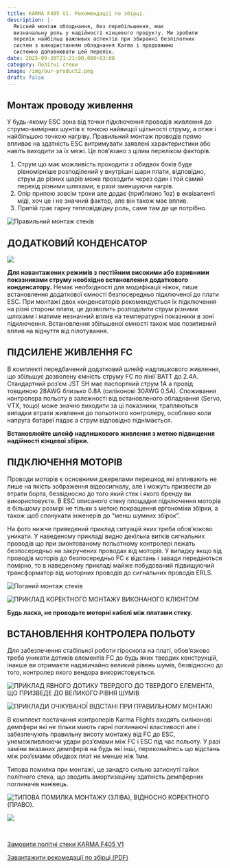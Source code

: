 ```yaml
---
title: KARMA F405 V1. Рекомендації по збірці.
description: |-
  Якісний монтаж обладнання, без перебільшення, має
  визначальну роль у надійності кінцевого продукту. Ми зробили
  перелік найбільш важливих аспектів при збиранні безпілотних
  систем з використанням обладнання Karma і продовжимо
  системно доповнювати цей перелік.
date: 2025-09-30T21:21:00.000+03:00
category: Політні стеки
image: /img/our-product2.png
draft: false
---
```

<h2>Монтаж проводу живлення</h2>
<p>У будь-якому ESC зона від точки підключення проводів живлення до
струмо-вимірних шунтів є точкою найвищої щільності струму, а отже і
найбільшою точкою нагріву. Правильний монтаж проводів прямо впливає на
здатність ESC витримувати заявлені характеристики або навіть виходити за їх
межі. Це пов’язано з цілим переліком факторів. </p>

<ol>
<li>Струм що має можливість проходити з обидвох боків буде рівномірніше
розподілений у внутрішні шари плати, відповідно, струм до різних шарів
може проходити через один і той самий перехід різними шляхами, в рази
зменшуючи нагрів.</li>
<li>Опір припою зовсім трохи але додає (приблизно 1oz) в еквіваленті міді, хоч це і не значний фактор,  але він також має вплив.</li>
<li>Припій грає гарну тепловідвідну роль, саме там де це потрібно.</li>
</ol>
<div class="text-center">

![Правильний монтаж стеків](/img/pravilniy_montaz_stekiv.jpg "Правильний монтаж політних стеків")

</div>

<h2>ДОДАТКОВИЙ КОНДЕНСАТОР</h2>

<div class="text-center">

![](/img/kondensator.jpg)

</div>

<p>
<strong>Для навантажених режимів з постійним високими або взривними
показниками струму необхідно встановлення додаткового конденсатору.</strong>
Немає необхідності для модифікації ніжок, лише встановлення додаткової
ємності безпосередньо підключеної до плати ESC. При монтажі двох
конденсаторів рекомендується їх підключення на різні сторони плати, це
дозволить розподілити струм різними шляхами і матиме незначний вплив на
температурні показники в зоні підключення. Встановлення збільшеної ємності
також має позитивний вплив на відчуття від пілотування.

</p>

<h2>ПІДСИЛЕНЕ ЖИВЛЕННЯ FC</h2>

<p>
В комплекті передбачений додатковий шлейф надлишкового живлення, що 
збільшує дозволену ємність струму FC по лінії BATT до 2.4А. Стандартний роз’єм 
JST SH має паспортний струм 1А а провід товщиною 28AWG близько 0.8A 
(силіконові 30AWG 0.5A). Споживання контролера польоту в залежності від 
встановленого обладнання (Servo, VTX, тощо) може значно виходити за ці 
показники, трапляються випадки втрати живлення до польотного контролеру, 
особливо коли напруга батареї падає а струм відповідно піднімається.
</p>

<p><strong>
Встановлюйте шлейф надлишкового живлення з метою підвищення 
надійності кінцевої збірки. 

</strong></p>

<h2>
ПІДКЛЮЧЕННЯ МОТОРІВ 

</h2>

<p>
Проводи моторів є основними джерелами перешкод які впливають не лише на 
якість зображення відеосигналу, але і можуть призвести до втрати борта, 
безвідносно до того який стек і якого бренду ви використовуєте. В ESC 
описаного стеку площадки підключення моторів в більшому розмірі не тільки з 
метою покращення ергономіки збірки, а також щоб спонукати інженерів до 
“менш шумних збірок”. 

</p>

<p>
На фото нижче приведений приклад ситуацій яких треба обов’язково уникати. 
У наведеному прикладі видно декілька витків сигнальних проводів що при 
змонтованому польотному контролері лежать безпосередньо на закручених 
проводах від моторів. У випадку якщо від проводів моторів до безпосередньо 
FC є відстань і завади передаються помірно, то в наведеному прикладі майже 
побудований підвищуючий трансформатор від моторних проводів до 
сигнальних проводів ERLS.

</p>

<div class="text-center">

![Поганий монтаж стеків](/img/bad_montaz.jpg)

![ПРИКЛАД КОРЕКТНОГО  МОНТАЖУ ВИКОНАНОГО  КЛІЄНТОМ](/img/good_montaz.jpg)

<p><strong>
Будь ласка, не проводьте моторні кабелі між платами стеку. 

</strong></p>

</div>

<h2>
ВСТАНОВЛЕННЯ КОНТРОЛЕРА ПОЛЬОТУ
</h2>
<p>
Для забезпечення стабільної роботи гіроскопа на платі, обов’язково треба 
уникати дотиків елементів FC до будь яких твердих конструкцій, інакше ви 
отримаєте надзвичайно великий рівень шумів, безвідносно до того, контролер 
якого вендора використовується. 

</p>

![ПРИКЛАД  ЯВНОГО ДОТИКУ  ТВЕРДОГО ДО ТВЕРДОГО  ЕЛЕМЕНТА, ЩО ПРИЗВЕДЕ  ДО ВЕЛИКОГО РІВНЯ ШУМІВ](/img/kontroler-bad.jpg)

![ПРИКЛАДИ ОЧІКУВАНОЇ  ВІДСТАНІ ПРИ  ПРАВИЛЬНОМУ МОНТАЖІ](/img/kontroler-good.jpg)

<p>
В комплект постачання контролерів Karma Flights входять силіконові 
демпфери які не тільки мають гарні поглинаючі властивості але і забезпечують 
правильну висоту монтажу від FC до ESC, унеможливлюючи удари роз’ємами 
між FC і ESC під час польоту. У разі заміни вказаних демпферів на будь які інші, 
переконайтесь що відстань між роз’ємами обидвох плат не менше ніж 1мм.

</p>

<p>
Типова помилка при монтажі, це занадто сильно затиснуті гайки політного 
стека, що зводить амортизаційну здатність демпферних поглиначів нанівець.

</p>

<div class="text-center">

![ТИПОВА ПОМИЛКА МОНТАЖУ (ЗЛІВА), ВІДНОСНО КОРЕКТНОГО (ПРАВО). ](/img/momtaz-stekiv-no.jpg)

![](/img/giroskop.jpg)




<p class="text-center">
<br>

<a href="https://karma-karma.netlify.app/catalog/%D0%BF%D0%BE%D0%BB%D1%96%D1%82%D0%BD%D0%B8%D0%B9-%D1%81%D1%82%D0%B5%D0%BA-karma-f405-v1/">

Замовити політні стеки  KARMA F405 V1
</a><br>

<a href="https://karma.flights/assets/Karma_best_practices_UA.pdf">

Завантажити рекомедації по збірці (PDF)</a>

</p>





</div>
